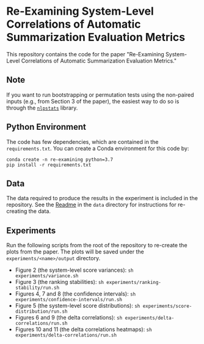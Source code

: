 # Re-Examining System-Level Correlations of Automatic Summarization Evaluation Metrics
This repository contains the code for the paper "Re-Examining System-Level Correlations of Automatic Summarization Evaluation Metrics."

## Note
If you want to run bootstrapping or permutation tests using the non-paired inputs (e.g., from Section 3 of the paper), the easiest way to do so is through the [`nlpstats`](https://github.com/danieldeutsch/nlpstats) library.

## Python Environment
The code has few dependencies, which are contained in the `requirements.txt`.
You can create a Conda environment for this code by:
```shell script
conda create -n re-examining python=3.7
pip install -r requirements.txt
```

## Data
The data required to produce the results in the experiment is included in the repository.
See the [Readme](data/Readme.md) in the `data` directory for instructions for re-creating the data.

## Experiments
Run the following scripts from the root of the repository to re-create the plots from the paper.
The plots will be saved under the `experiments/<name>/output` directory.

- Figure 2 (the system-level score variances): `sh experiments/variance.sh`
- Figure 3 (the ranking stabilities): `sh experiments/ranking-stability/run.sh`
- Figures 4, 7 and 8 (the confidence intervals): `sh experiments/confidence-intervals/run.sh`
- Figure 5 (the system-level score distributions): `sh experiments/score-distribution/run.sh`
- Figures 6 and 9 (the delta correlations): `sh experiments/delta-correlations/run.sh`
- Figures 10 and 11 (the delta correlations heatmaps): `sh experiments/delta-correlations/run.sh`